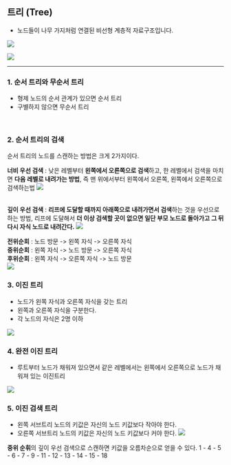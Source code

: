 ## 트리 (Tree)
- 노드들이 나무 가지처럼 연결된 비선형 계층적 자료구조입니다.

![](https://images.velog.io/images/wjddk97/post/6684351a-b79b-4cb4-aeb0-7736e3991424/image.png)

![](https://images.velog.io/images/wjddk97/post/7bb7d9d2-3a00-4c2c-9cd6-56b219bdc5df/image.png)

---

### 1. 순서 트리와 무순서 트리
- 형제 노드의 순서 관계가 있으면 순서 트리
- 구별하지 않으면 무순서 트리
<br>

### 2. 순서 트리의 검색 
순서 트리의 노드를 스캔하는 방법은 크게 2가지이다.

**너비 우선 검색** : 낮은 레벨부터 **왼쪽에서 오른쪽으로 검색**하고, 한 레벨에서 검색을 마치면 **다음 레벨로 내려가는 방법**, 즉 맨 위에서부터 왼쪽에서 오른쪽, 왼쪽에서 오른쪽으로 검색하는법
![](https://images.velog.io/images/wjddk97/post/7f3406ad-a602-4204-a656-f872a117b2fc/image.png)
<br>
<br>

**깊이 우선 검색** : **리프에 도달할 때까지 아래쪽으로 내려가면서 검색**하는 것을 우선으로 하는 방법, 리프에 도달해서 **더 이상 검색할 곳이 없으면 일단 부모 노드로 돌아가고 그 뒤 다시 자식 노드로 내려간다.**
![](https://images.velog.io/images/wjddk97/post/fa3b06a8-a04f-4964-9777-23c03f622204/image.png)

**전위순회** : 노드 방문 -> 왼쪽 자식 -> 오른쪽 자식 <br>
**중위순회** : 왼쪽 자식 -> 노드 방문 -> 오른쪽 자식 <br>
**후위순회** : 왼쪽 자식 -> 오른쪽 자식 -> 노드 방문 <br>
![](https://images.velog.io/images/wjddk97/post/4fdfec01-0427-4a0d-b276-0fd1e3076e39/image.png)
<br>

### 3. 이진 트리
- 노드가 왼쪽 자식과 오른쪽 자식을 갖는 트리
- 왼쪽과 오른쪽 자식을 구분한다.
- 각 노드의 자식은 2명 이하

![](https://images.velog.io/images/wjddk97/post/dbdccf9c-b554-4ba2-9165-90fd1d22798a/image.png)

### 4. 완전 이진 트리
- 루트부터 노드가 채워져 있으면서 같은 레벨에서는 왼쪽에서 오른쪽으로 노드가 채워져 있는 이진트리

![](https://images.velog.io/images/wjddk97/post/8cece59c-a361-4d03-aee9-e1181f52c362/image.png)

### 5. 이진 검색 트리
- 왼쪽 서브트리 노드의 키값은 자신의 노드 키값보다 작아야 한다.
- 오른쪽 서브트리 노드의 키값은 자신의 노드 키값보다 커야 한다.
![](https://images.velog.io/images/wjddk97/post/9123ed8b-83b7-45b3-a8ea-1eec869b7fdb/image.png)

**중위 순휘**의 깊이 우선 검색으로 스캔하면 키값을 오름차순으로 얻을 수 있다.
1 - 4 - 5 - 6 - 7 - 9 - 11 - 12 - 13 - 14 - 15 - 18